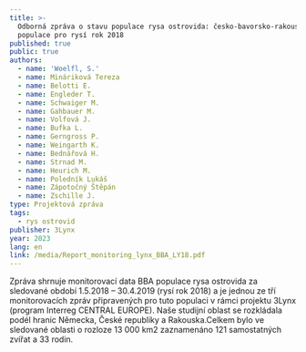 ```yaml
---
title: >-
  Odborná zpráva o stavu populace rysa ostrovida: česko-bavorsko-rakouská
  populace pro rysí rok 2018
published: true
public: true
authors:
  - name: 'Woelfl, S.'
  - name: Mináriková Tereza
  - name: Belotti E.
  - name: Engleder T.
  - name: Schwaiger M.
  - name: Gahbauer M.
  - name: Volfová J.
  - name: Bufka L.
  - name: Gerngross P.
  - name: Weingarth K.
  - name: Bednářová H.
  - name: Strnad M.
  - name: Heurich M.
  - name: Poledník Lukáš
  - name: Zápotočný Štěpán
  - name: Zschille J.
type: Projektová zpráva
tags:
  - rys ostrovid
publisher: 3Lynx
year: 2023
lang: en
link: /media/Report_monitoring_lynx_BBA_LY18.pdf
---
```

Zpráva shrnuje monitorovací data BBA populace rysa ostrovida za sledované období 1.5.2018 – 30.4.2019 (rysí rok 2018) a je jednou ze tří monitorovacích zpráv připravených pro tuto populaci v rámci projektu 3Lynx (program Interreg CENTRAL EUROPE). Naše studijní oblast se rozkládala podél hranic Německa, České republiky a Rakouska.Celkem bylo ve sledované oblasti o rozloze 13 000 km2 zaznamenáno 121 samostatných zvířat a 33 rodin.
